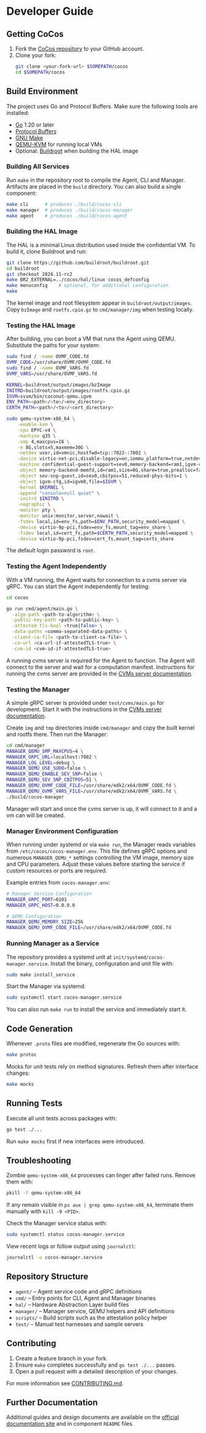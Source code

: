 # Developer Guide

## Getting CoCos

1. Fork the [CoCos repository](https://github.com/ultravioletrs/cocos) to your GitHub account.
2. Clone your fork:
   ```bash
   git clone <your-fork-url> $SOMEPATH/cocos
   cd $SOMEPATH/cocos
   ```

## Build Environment

The project uses Go and Protocol Buffers. Make sure the following tools are installed:

- [Go](https://go.dev/doc/install) 1.20 or later
- [Protocol Buffers](https://grpc.io/docs/languages/go/quickstart/)
- [GNU Make](https://www.gnu.org/software/make/)
- [QEMU-KVM](https://www.qemu.org/) for running local VMs
- Optional: [Buildroot](https://buildroot.org/) when building the HAL image

### Building All Services

Run `make` in the repository root to compile the Agent, CLI and Manager. Artifacts are placed in the `build` directory. You can also build a single component:

```bash
make cli      # produces ./build/cocos-cli
make manager  # produces ./build/cocos-manager
make agent    # produces ./build/cocos-agent
```

### Building the HAL Image

The HAL is a minimal Linux distribution used inside the confidential VM. To build it, clone Buildroot and run:

```bash
git clone https://github.com/buildroot/buildroot.git
cd buildroot
git checkout 2024.11-rc2
make BR2_EXTERNAL=../cocos/hal/linux cocos_defconfig
make menuconfig    # optional, for additional configuration
make
```

The kernel image and root filesystem appear in `buildroot/output/images`. Copy `bzImage` and `rootfs.cpio.gz` to `cmd/manager/img` when testing locally.

### Testing the HAL Image

After building, you can boot a VM that runs the Agent using QEMU. Substitute the paths for your system:

```bash
sudo find / -name OVMF_CODE.fd
OVMF_CODE=/usr/share/OVMF/OVMF_CODE.fd
sudo find / -name OVMF_VARS.fd
OVMF_VARS=/usr/share/OVMF_VARS.fd

KERNEL=buildroot/output/images/bzImage
INITRD=buildroot/output/images/rootfs.cpio.gz
IGVM=svsm/bin/coconut-qemu.igvm
ENV_PATH=<path>/<to>/<env_directory>
CERTH_PATH=<path>/<to>/<cert_directory>

sudo qemu-system-x86_64 \
    -enable-kvm \
    -cpu EPYC-v4 \
    -machine q35 \
    -smp 4,maxcpus=16 \
    -m 8G,slots=5,maxmem=30G \
    -netdev user,id=vmnic,hostfwd=tcp::7022-:7002 \
    -device virtio-net-pci,disable-legacy=on,iommu_platform=true,netdev=vmnic,romfile= \
    -machine confidential-guest-support=sev0,memory-backend=ram1,igvm-cfg=igvm0 \
    -object memory-backend-memfd,id=ram1,size=8G,share=true,prealloc=false,reserve=false \
    -object sev-snp-guest,id=sev0,cbitpos=51,reduced-phys-bits=1 \
    -object igvm-cfg,id=igvm0,file=$IGVM \
    -kernel $KERNEL \
    -append "console=null quiet" \
    -initrd $INITRD \
    -nographic \
    -monitor pty \
    -monitor unix:monitor,server,nowait \
    -fsdev local,id=env_fs,path=$ENV_PATH,security_model=mapped \
    -device virtio-9p-pci,fsdev=env_fs,mount_tag=env_share \
    -fsdev local,id=cert_fs,path=$CERTH_PATH,security_model=mapped \
    -device virtio-9p-pci,fsdev=cert_fs,mount_tag=certs_share
```

The default login password is `root`.

### Testing the Agent Independently

With a VM running, the Agent waits for connection to a cvms server via gRPC. You can start the Agent independently for testing:

```bash
cd cocos

go run cmd/agent/main.go \
  -algo-path <path-to-algorithm> \
  -public-key-path <path-to-public-key> \
  -attested-tls-bool <true|false> \
  -data-paths <comma-separated-data-paths> \
  -client-ca-file <path-to-client-ca-file> \
  -ca-url <ca-url-if-attestedTLS-true> \
  -cvm-id <cvm-id-if-attestedTLS-true>
```

A running cvms server is required for the Agent to function. The Agent will connect to the server and wait for a computation manifest. Instructions for running the cvms server are provided in the [CVMs server documentation](/docs/getting-started.md#run-the-server).

### Testing the Manager

A simple gRPC server is provided under `test/cvms/main.go` for development. Start it with the instructions in the [CVMs server documentation](/docs/getting-started.md#run-the-server).

Create `img` and `tmp` directories inside `cmd/manager` and copy the built kernel and rootfs there. Then run the Manager:

```bash
cd cmd/manager
MANAGER_QEMU_SMP_MAXCPUS=4 \
MANAGER_GRPC_URL=localhost:7002 \
MANAGER_LOG_LEVEL=debug \
MANAGER_QEMU_USE_SUDO=false \
MANAGER_QEMU_ENABLE_SEV_SNP=false \
MANAGER_QEMU_SEV_SNP_CBITPOS=51 \
MANAGER_QEMU_OVMF_CODE_FILE=/usr/share/edk2/x64/OVMF_CODE.fd \
MANAGER_QEMU_OVMF_VARS_FILE=/usr/share/edk2/x64/OVMF_VARS.fd \
./build/cocos-manager
```

Manager will start and once the cvms server is up, it will connect to it and a vm can will be created.

### Manager Environment Configuration

When running under systemd or via `make run`, the Manager reads variables from
`/etc/cocos/cocos-manager.env`. This file defines gRPC options and numerous
`MANAGER_QEMU_*` settings controlling the VM image, memory size and CPU
parameters. Adjust these values before starting the service if custom resources
or ports are required.

Example entries from `cocos-manager.env`:

```bash
# Manager Service Configuration
MANAGER_GRPC_PORT=6101
MANAGER_GRPC_HOST=0.0.0.0

# QEMU Configuration
MANAGER_QEMU_MEMORY_SIZE=25G
MANAGER_QEMU_OVMF_CODE_FILE=/usr/share/edk2/x64/OVMF_CODE.fd
```

### Running Manager as a Service

The repository provides a systemd unit at `init/systemd/cocos-manager.service`.
Install the binary, configuration and unit file with:

```bash
sudo make install_service
```

Start the Manager via systemd:

```bash
sudo systemctl start cocos-manager.service
```

You can also run `make run` to install the service and immediately start it.

## Code Generation

Whenever `.proto` files are modified, regenerate the Go sources with:

```bash
make protoc
```

Mocks for unit tests rely on method signatures. Refresh them after interface changes:

```bash
make mocks
```

## Running Tests

Execute all unit tests across packages with:

```bash
go test ./...
```

Run `make mocks` first if new interfaces were introduced.

## Troubleshooting

Zombie `qemu-system-x86_64` processes can linger after failed runs. Remove them with:

```bash
pkill -f qemu-system-x86_64
```

If any remain visible in `ps aux | grep qemu-system-x86_64`, terminate them manually with `kill -9 <PID>`.

Check the Manager service status with:

```bash
sudo systemctl status cocos-manager.service
```

View recent logs or follow output using `journalctl`:

```bash
journalctl -u cocos-manager.service
```

## Repository Structure

- `agent/` – Agent service code and gRPC definitions
- `cmd/` – Entry points for CLI, Agent and Manager binaries
- `hal/` – Hardware Abstraction Layer build files
- `manager/` – Manager service, QEMU helpers and API definitions
- `scripts/` – Build scripts such as the attestation policy helper
- `test/` – Manual test harnesses and sample servers

## Contributing

1. Create a feature branch in your fork.
2. Ensure `make` completes successfully and `go test ./...` passes.
3. Open a pull request with a detailed description of your changes.

For more information see [CONTRIBUTING.md](CONTRIBUTING.md).

## Further Documentation

Additional guides and design documents are available on the [official documentation site](https://docs.cocos.ultraviolet.rs) and in component `README` files.
